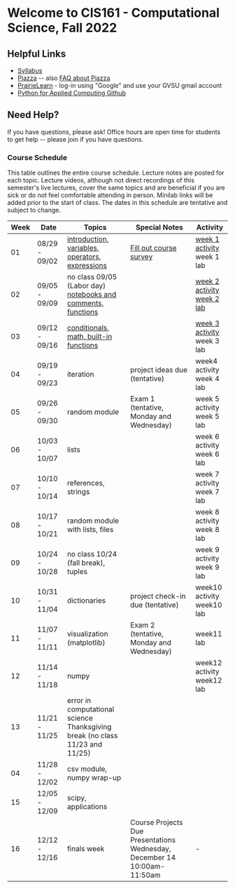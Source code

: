 # Welcome to CIS161 - Computational Science, Fall 2022

## Helpful Links
* [Syllabus](syllabus.md)
* [Piazza](https://www.piazza.com/gvsu/fall2022/cis161/home) -- also [FAQ about Piazza](piazza-faq.md)
* [PrairieLearn](https://www.prairielearn.org/pl/course_instance/129545) - log-in
  using "Google" and use your GVSU gmail account
* [Python for Applied Computing Github](https://github.com/eecarrier/python-for-applied-computing)

## Need Help?
If you have questions, please ask!  Office hours are open time for students
to get help -- please join if you have questions.

### Course Schedule
This table outlines the entire course schedule.  Lecture notes are
posted for each topic.  Lecture videos, although not direct recordings
of this semester's live lectures, cover the same topics and are beneficial
if you are sick or do not feel comfortable attending in person.
Minilab links will be added prior to the start of class.  The dates in this
schedule are tentative and subject to change.

| Week | Date          | Topics | Special Notes | Activity |
| ---- | ------------- | ------ | --------- | ------- |
|  01  | 08/29 - 09/02 | [introduction, variables, operators, expressions](https://www.prairielearn.org/pl/course_instance/129003/assessment/2316030) | [Fill out course survey](https://forms.gle/vPzWBzQeoZ9FuxDNA) | [week 1 activity](https://www.prairielearn.org/pl/course_instance/129545/assessment/2322057) <br> week 1 lab |
|  02  | 09/05 - 09/09 | no class 09/05 (Labor day) <br> [notebooks and comments, functions](https://www.prairielearn.org/pl/course_instance/129545/assessment/2322064) |  | [week 2 activity](https://www.prairielearn.org/pl/course_instance/129545/assessment/2322058) <br> [week 2 lab](https://www.prairielearn.org/pl/course_instance/129545/assessment/2322061) |
|  03  | 09/12 - 09/16 | [conditionals, math, built-in functions](https://www.prairielearn.org/pl/course_instance/129545/assessment/2322065) | | [week 3 activity](https://www.prairielearn.org/pl/course_instance/129545/assessment/2322059) <br> week 3 lab |
|  04  | 09/19 - 09/23 | iteration | project ideas due (tentative)| week4 activity <br> week 4 lab |
|  05  | 09/26 - 09/30 | random module | Exam 1 (tentative, Monday and Wednesday) | week 5 activity  <br> week 5 lab |
|  06  | 10/03 - 10/07 | lists| | week 6 activity <br> week 6 lab |
|  07  | 10/10 - 10/14 | references, strings | | week 7 activity <br> week 7 lab |
|  08  | 10/17 - 10/21 | random module with lists, files | | week 8 activity <br> week 8 lab |
|  09  | 10/24 - 10/28 | no class 10/24 (fall break), tuples |  | week 9 activity <br> week 9 lab |
|  10  | 10/31 - 11/04 | dictionaries | project check-in due (tentative) | week10 activity <br> week10 lab |
|  11  | 11/07 - 11/11 | visualization (matplotlib) | Exam 2 (tentative, Monday and Wednesday) | week11 lab |
|  12  | 11/14 - 11/18 | numpy |  | week12 activity <br> week12 lab |
|  13  | 11/21 - 11/25 | error in computational science <br> Thanksgiving break (no class 11/23 and 11/25) | | |
|  04  | 11/28 - 12/02 | csv module, numpy wrap-up | | |
|  15  | 12/05 - 12/09 | scipy, applications | | |
|  16  | 12/12 - 12/16 | finals week | Course Projects Due <br> Presentations Wednesday, December 14 10:00am-11:50am | - |


